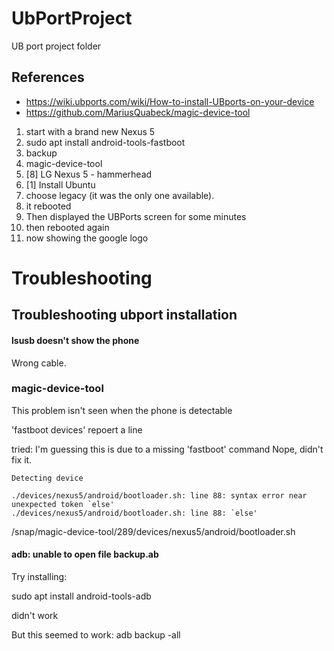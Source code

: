 # UbPortProject
UB port project folder

## References
* https://wiki.ubports.com/wiki/How-to-install-UBports-on-your-device
* https://github.com/MariusQuabeck/magic-device-tool

1. start with a brand new Nexus 5
2. sudo apt install android-tools-fastboot
3. backup
4. magic-device-tool
5. [8]  LG Nexus 5 - hammerhead
6. [1]  Install Ubuntu
7. choose legacy (it was the only one available).
4. it rebooted
4. Then displayed the UBPorts screen for some minutes
4. then rebooted again
4. now showing the google logo



# Troubleshooting

## Troubleshooting ubport installation

#### lsusb doesn't show the phone
Wrong cable.

### magic-device-tool

This problem isn't seen when the phone is detectable

'fastboot devices' repoert a line

tried: I'm guessing this is due to a missing 'fastboot' command
  Nope, didn't fix it.

```
Detecting device

./devices/nexus5/android/bootloader.sh: line 88: syntax error near unexpected token `else'
./devices/nexus5/android/bootloader.sh: line 88: `else'
```
/snap/magic-device-tool/289/devices/nexus5/android/bootloader.sh

#### adb: unable to open file backup.ab
Try installing:

sudo apt install android-tools-adb

didn't work

But this seemed to work:
  adb backup -all
